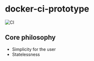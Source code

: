 # docker-ci-prototype
![CI](https://github.com/ScottG489/docker-ci-prototype/workflows/CI/badge.svg)

## Core philosophy

- Simplicity for the user
- Statelessness
